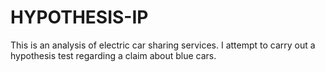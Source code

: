# HYPOTHESIS-IP
This is an analysis of electric car sharing services. I attempt to carry out a hypothesis test regarding a claim about blue cars. 
